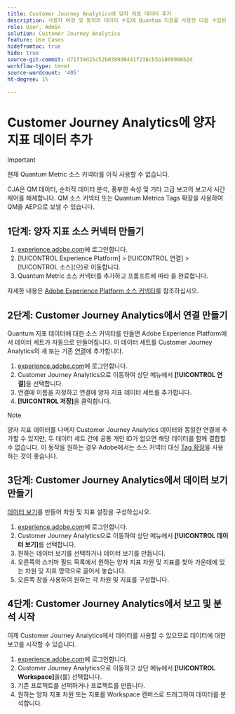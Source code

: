 ```yaml
---
title: Customer Journey Analytics에 양자 지표 데이터 추가
description: 사용자 여정 및 동작의 데이터 수집에 Quantum 지표를 사용한 다음 수집된 데이터에서 CJA을 강화하여 더 풍부한 통찰력을 얻을 수 있습니다.
role: User, Admin
solution: Customer Journey Analytics
feature: Use Cases
hidefromtoc: true
hide: true
source-git-commit: d71f39d25c52b0389d0441f238cb5b1809986b2d
workflow-type: tm+mt
source-wordcount: '405'
ht-degree: 1%

---
```


# Customer Journey Analytics에 양자 지표 데이터 추가

>[!IMPORTANT]
>
>현재 Quantum Metric 소스 커넥터를 아직 사용할 수 없습니다.

CJA은 QM 데이터, 순차적 데이터 분석, 풍부한 속성 및 기타 고급 보고의 보고서 시간 제어를 해제합니다.  QM 소스 커넥터 또는 Quantum Metrics Tags 확장을 사용하여 QM을 AEP으로 보낼 수 있습니다.

## 1단계: 양자 지표 소스 커넥터 만들기

1. [experience.adobe.com](https://experience.adobe.com)에 로그인합니다.
1. [!UICONTROL Experience Platform] > [!UICONTROL 연결] > [!UICONTROL 소스]&#x200B;(으)로 이동합니다.
1. Quantum Metric 소스 커넥터를 추가하고 프롬프트에 따라 을 완료합니다.

자세한 내용은 [Adobe Experience Platform 소스 커넥터](https://experienceleague.adobe.com/en/docs/experience-platform/sources/home)를 참조하십시오.

## 2단계: Customer Journey Analytics에서 연결 만들기

Quantum 지표 데이터에 대한 소스 커넥터를 만들면 Adobe Experience Platform에서 데이터 세트가 자동으로 만들어집니다. 이 데이터 세트를 Customer Journey Analytics의 새 또는 기존 [연결](/help/connections/overview.md)에 추가합니다.

1. [experience.adobe.com](https://experience.adobe.com)에 로그인합니다.
1. Customer Journey Analytics으로 이동하여 상단 메뉴에서 **[!UICONTROL 연결]**&#x200B;을 선택합니다.
1. 연결에 이름을 지정하고 연결에 양자 지표 데이터 세트를 추가합니다.
1. **[!UICONTROL 저장]**&#x200B;을 클릭합니다.

>[!NOTE]
>양자 지표 데이터를 나머지 Customer Journey Analytics 데이터와 동일한 연결에 추가할 수 있지만, 두 데이터 세트 간에 공통 개인 ID가 없으면 해당 데이터를 함께 결합할 수 없습니다. 이 동작을 원하는 경우 Adobe에서는 소스 커넥터 대신 [Tag 확장](https://experienceleague.adobe.com/en/docs/experience-platform/destinations/catalog/analytics/quantum-metric)을 사용하는 것이 좋습니다.

## 3단계: Customer Journey Analytics에서 데이터 보기 만들기

[데이터 보기](/help/data-views/data-views.md)를 만들어 차원 및 지표 설정을 구성하십시오.

1. [experience.adobe.com](https://experience.adobe.com)에 로그인합니다.
1. Customer Journey Analytics으로 이동하여 상단 메뉴에서 **[!UICONTROL 데이터 보기]**&#x200B;를 선택합니다.
1. 원하는 데이터 보기를 선택하거나 데이터 보기를 만듭니다.
1. 오른쪽의 스키마 필드 목록에서 원하는 양자 지표 차원 및 지표를 찾아 가운데에 있는 차원 및 지표 영역으로 끌어서 놓습니다.
1. 오른쪽 창을 사용하여 원하는 각 차원 및 지표를 구성합니다.

## 4단계: Customer Journey Analytics에서 보고 및 분석 시작

이제 Customer Journey Analytics에서 데이터를 사용할 수 있으므로 데이터에 대한 보고를 시작할 수 있습니다.

1. [experience.adobe.com](https://experience.adobe.com)에 로그인합니다.
1. Customer Journey Analytics으로 이동하고 상단 메뉴에서 **[!UICONTROL Workspace]**&#x200B;을(를) 선택합니다.
1. 기존 프로젝트를 선택하거나 프로젝트를 만듭니다.
1. 원하는 양자 지표 차원 또는 지표를 Workspace 캔버스로 드래그하여 데이터를 분석합니다.
